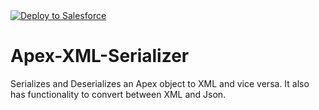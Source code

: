 <a href="https://githubsfdeploy.herokuapp.com?owner=skolakan&repo=Apex-XML-Serializer">
  <img alt="Deploy to Salesforce"
       src="https://raw.githubusercontent.com/afawcett/githubsfdeploy/master/src/main/webapp/resources/img/deploy.png">
</a>

# Apex-XML-Serializer
Serializes and Deserializes an Apex object to XML and vice versa. It also has functionality to convert between XML and Json.

